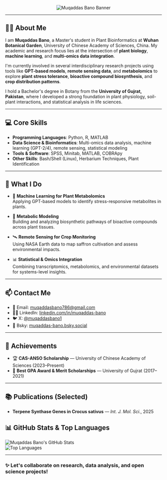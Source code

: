 <!-- Banner/Header -->
<p align="center">
  <img src="https://github.com/Muqaddas-Bano/image/blob/792336f9a954a611ffec5bf0f98088c980c6c609/Screenshot%202025-10-05%20204649.jpg" alt="Muqaddas Bano Banner" />
</p>

---

## 👩‍🔬 About Me

I am **Muqaddas Bano**, a Master's student in Plant Bioinformatics at **Wuhan Botanical Garden**, University of Chinese Academy of Sciences, China. My academic and research focus lies at the intersection of **plant biology**, **machine learning**, and **multi-omics data integration**.

I'm currently involved in several interdisciplinary research projects using tools like **GPT-based models**, **remote sensing data**, and **metabolomics** to explore **plant stress tolerance**, **bioactive compound biosynthesis**, and **crop distribution patterns**.

I hold a Bachelor's degree in Botany from the **University of Gujrat, Pakistan**, where I developed a strong foundation in plant physiology, soil-plant interactions, and statistical analysis in life sciences.

---

## 💻 Core Skills

- **Programming Languages**: Python, R, MATLAB  
- **Data Science & Bioinformatics**: Multi-omics data analysis, machine learning (GPT-2/4), remote sensing, statistical modeling  
- **Tools & Software**: SPSS, Minitab, MATLAB, COBRApy  
- **Other Skills**: Bash/Shell (Linux), Herbarium Techniques, Plant Identification

---

## 🔬 What I Do

- 🌿 **Machine Learning for Plant Metabolomics**  
  Applying GPT-based models to identify stress-responsive metabolites in plants.

- 🧬 **Metabolic Modeling**  
  Building and analyzing biosynthetic pathways of bioactive compounds across plant tissues.

- 🛰️ **Remote Sensing for Crop Monitoring**  
  Using NASA Earth data to map saffron cultivation and assess environmental impacts.

- 📊 **Statistical & Omics Integration**  
  Combining transcriptomics, metabolomics, and environmental datasets for systems-level insights.

---

## 📫 Contact Me

- 📧 Email: muqaddasbano786@gmail.com 
- 🧑‍🎓 LinkedIn: [linkedin.com/in/muqaddas-bano](https://www.linkedin.com/in/muqaddas-bano)  
- 🐦 X: [@muqaddasbano1](https://x.com/muqaddasbano1)  
- 🔗 Bsky: [muqaddas-bano.bsky.social](https://muqaddas-bano.bsky.social)

---

## 🏅 Achievements

- 🏆 **CAS-ANSO Scholarship** — University of Chinese Academy of Sciences (2023–Present)  
- 🥇 **Best GPA Award & Merit Scholarships** — University of Gujrat (2017–2021)

---

## 📚 Publications (Selected)

- **Terpene Synthase Genes in Crocus sativus** — *Int. J. Mol. Sci.*, 2025  


## 📊 GitHub Stats & Top Languages

![Muqaddas Bano's GitHub Stats](https://github-readme-stats.vercel.app/api?username=Muqaddas-Bano&show_icons=true&theme=default)  
![Top Languages](https://github-readme-stats.vercel.app/api/top-langs/?username=Muqaddas-Bano&layout=compact)

---

### ✨ Let's collaborate on research, data analysis, and open science projects!
